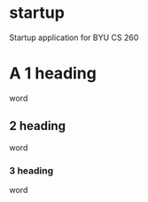 # startup
Startup application for BYU CS 260


# A 1 heading

word

## 2 heading

word

### 3 heading 

word

